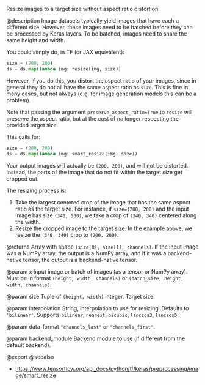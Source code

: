 Resize images to a target size without aspect ratio distortion.

@description
Image datasets typically yield images that have each a different
size. However, these images need to be batched before they can be
processed by Keras layers. To be batched, images need to share the same
height and width.

You could simply do, in TF (or JAX equivalent):

```python
size = (200, 200)
ds = ds.map(lambda img: resize(img, size))
```

However, if you do this, you distort the aspect ratio of your images, since
in general they do not all have the same aspect ratio as `size`. This is
fine in many cases, but not always (e.g. for image generation models
this can be a problem).

Note that passing the argument `preserve_aspect_ratio=True` to `resize`
will preserve the aspect ratio, but at the cost of no longer respecting the
provided target size.

This calls for:

```python
size = (200, 200)
ds = ds.map(lambda img: smart_resize(img, size))
```

Your output images will actually be `(200, 200)`, and will not be distorted.
Instead, the parts of the image that do not fit within the target size
get cropped out.

The resizing process is:

1. Take the largest centered crop of the image that has the same aspect
ratio as the target size. For instance, if `size=(200, 200)` and the input
image has size `(340, 500)`, we take a crop of `(340, 340)` centered along
the width.
2. Resize the cropped image to the target size. In the example above,
we resize the `(340, 340)` crop to `(200, 200)`.

@returns
Array with shape `(size[0], size[1], channels)`.
If the input image was a NumPy array, the output is a NumPy array,
and if it was a backend-native tensor,
the output is a backend-native tensor.

@param x
Input image or batch of images (as a tensor or NumPy array).
Must be in format `(height, width, channels)`
or `(batch_size, height, width, channels)`.

@param size
Tuple of `(height, width)` integer. Target size.

@param interpolation
String, interpolation to use for resizing.
Defaults to `'bilinear'`.
Supports `bilinear`, `nearest`, `bicubic`,
`lanczos3`, `lanczos5`.

@param data_format
`"channels_last"` or `"channels_first"`.

@param backend_module
Backend module to use (if different from the default
backend).

@export
@seealso
+ <https://www.tensorflow.org/api_docs/python/tf/keras/preprocessing/image/smart_resize>
